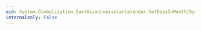 ```yaml
---
uid: System.Globalization.EastAsianLunisolarCalendar.GetDaysInMonth(System.Int32,System.Int32,System.Int32)
internalonly: False
---
```

